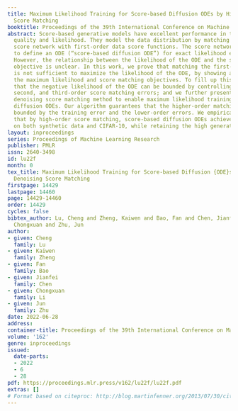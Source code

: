 ```yaml
---
title: Maximum Likelihood Training for Score-based Diffusion ODEs by High Order Denoising
  Score Matching
booktitle: Proceedings of the 39th International Conference on Machine Learning
abstract: Score-based generative models have excellent performance in terms of generation
  quality and likelihood. They model the data distribution by matching a parameterized
  score network with first-order data score functions. The score network can be used
  to define an ODE (“score-based diffusion ODE”) for exact likelihood evaluation.
  However, the relationship between the likelihood of the ODE and the score matching
  objective is unclear. In this work, we prove that matching the first-order score
  is not sufficient to maximize the likelihood of the ODE, by showing a gap between
  the maximum likelihood and score matching objectives. To fill up this gap, we show
  that the negative likelihood of the ODE can be bounded by controlling the first,
  second, and third-order score matching errors; and we further present a novel high-order
  denoising score matching method to enable maximum likelihood training of score-based
  diffusion ODEs. Our algorithm guarantees that the higher-order matching error is
  bounded by the training error and the lower-order errors. We empirically observe
  that by high-order score matching, score-based diffusion ODEs achieve better likelihood
  on both synthetic data and CIFAR-10, while retaining the high generation quality.
layout: inproceedings
series: Proceedings of Machine Learning Research
publisher: PMLR
issn: 2640-3498
id: lu22f
month: 0
tex_title: Maximum Likelihood Training for Score-based Diffusion {ODE}s by High Order
  Denoising Score Matching
firstpage: 14429
lastpage: 14460
page: 14429-14460
order: 14429
cycles: false
bibtex_author: Lu, Cheng and Zheng, Kaiwen and Bao, Fan and Chen, Jianfei and Li,
  Chongxuan and Zhu, Jun
author:
- given: Cheng
  family: Lu
- given: Kaiwen
  family: Zheng
- given: Fan
  family: Bao
- given: Jianfei
  family: Chen
- given: Chongxuan
  family: Li
- given: Jun
  family: Zhu
date: 2022-06-28
address:
container-title: Proceedings of the 39th International Conference on Machine Learning
volume: '162'
genre: inproceedings
issued:
  date-parts:
  - 2022
  - 6
  - 28
pdf: https://proceedings.mlr.press/v162/lu22f/lu22f.pdf
extras: []
# Format based on citeproc: http://blog.martinfenner.org/2013/07/30/citeproc-yaml-for-bibliographies/
---
```

